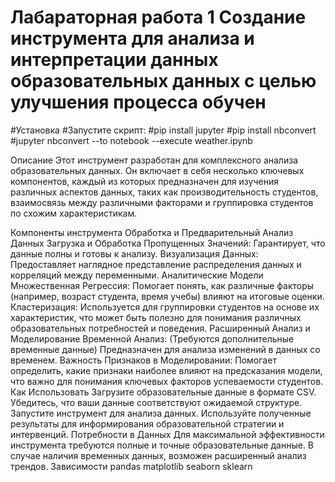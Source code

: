 # Лабараторная работа 1 Создание инструмента для анализа и интерпретации данных образовательных данных с целью улучшения процесса обучен
#Установка
#Запустите скрипт:
#pip install jupyter
#pip install nbconvert
#jupyter nbconvert --to notebook --execute weather.ipynb

Описание
Этот инструмент разработан для комплексного анализа образовательных данных. Он включает в себя несколько ключевых компонентов, каждый из которых предназначен для изучения различных аспектов данных, таких как производительность студентов, взаимосвязь между различными факторами и группировка студентов по схожим характеристикам.

Компоненты инструмента
Обработка и Предварительный Анализ Данных
Загрузка и Обработка Пропущенных Значений: Гарантирует, что данные полны и готовы к анализу.
Визуализация Данных: Предоставляет наглядное представление распределения данных и корреляций между переменными.
Аналитические Модели
Множественная Регрессия: Помогает понять, как различные факторы (например, возраст студента, время учебы) влияют на итоговые оценки.
Кластеризация: Используется для группировки студентов на основе их характеристик, что может быть полезно для понимания различных образовательных потребностей и поведения.
Расширенный Анализ и Моделирование
Временной Анализ: (Требуются дополнительные временные данные) Предназначен для анализа изменений в данных со временем.
Важность Признаков в Моделировании: Помогает определить, какие признаки наиболее влияют на предсказания модели, что важно для понимания ключевых факторов успеваемости студентов.
Как Использовать
Загрузите образовательные данные в формате CSV.
Убедитесь, что ваши данные соответствуют ожидаемой структуре.
Запустите инструмент для анализа данных.
Используйте полученные результаты для информирования образовательной стратегии и интервенций.
Потребности в Данных
Для максимальной эффективности инструмента требуются полные и точные образовательные данные.
В случае наличия временных данных, возможен расширенный анализ трендов.
Зависимости
pandas
matplotlib
seaborn
sklearn
